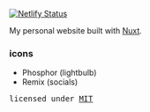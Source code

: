 [![Netlify Status](https://api.netlify.com/api/v1/badges/f24f7eab-ecf9-45f4-b341-202e819bd5ca/deploy-status)](https://app.netlify.com/sites/prazdev/deploys)

My personal website built with [Nuxt](https://nuxt.com).

### icons

- Phosphor (lightbulb)
- Remix (socials)

<samp>licensed under <a href='./LICENSE'>MIT</a></samp>
